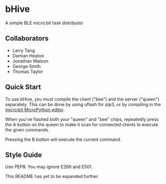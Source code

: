 # bHive
A simple BLE micro:bit task distributor

## Collaborators
- Larry Tang
- Damian Heaton
- Jonathan Watson
- George Smith
- Thomas Taylor

## Quick Start
To use bHive, you must compile the client ("bee") and the server ("queen") separately.
This can be done by using uflash for pip3, or by compiling in the [micro:bit MicroPython editor](https://python.microbit.org/).

When you've flashed both your "queen" and "bee" chips, repeatedly press the A button on the queen to make it scan for connected clients to execute the given commands.

Pressing the B button will execute the current command.

## Style Guide
Use PEP8. You may ignore E266 and E501.

This README has yet to be expanded further.
